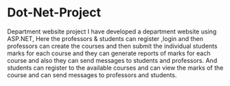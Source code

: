 # Dot-Net-Project
Department website project
I have developed a department website using ASP.NET, Here the professors & students can register ,login and then professors can create the courses and then submit the individual students marks for each course and they can generate reports of marks for each course and also they can send messages to students and professors.
And students can register to the available courses and can view the marks of the course and can send messages to professors and students.
